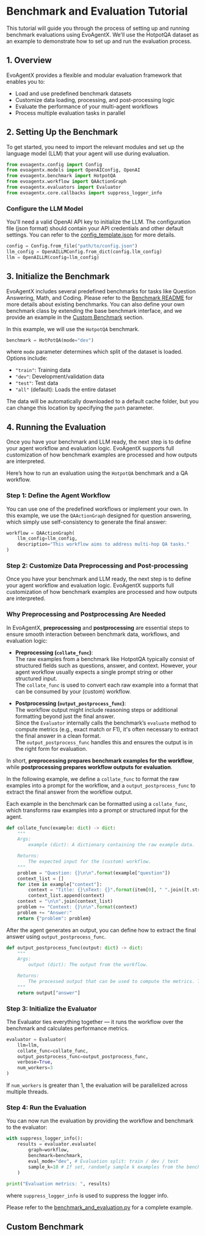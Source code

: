 # Benchmark and Evaluation Tutorial

This tutorial will guide you through the process of setting up and running benchmark evaluations using EvoAgentX. We'll use the HotpotQA dataset as an example to demonstrate how to set up and run the evaluation process.


## 1. Overview

EvoAgentX provides a flexible and modular evaluation framework that enables you to:

- Load and use predefined benchmark datasets
- Customize data loading, processing, and post-processing logic
- Evaluate the performance of your multi-agent workflows
- Process multiple evaluation tasks in parallel

## 2. Setting Up the Benchmark

To get started, you need to import the relevant modules and set up the language model (LLM) that your agent will use during evaluation.


```python
from evoagentx.config import Config
from evoagentx.models import OpenAIConfig, OpenAI 
from evoagentx.benchmark import HotpotQA
from evoagentx.workflow import QAActionGraph 
from evoagentx.evaluators import Evaluator 
from evoagentx.core.callbacks import suppress_logger_info
```

### Configure the LLM Model 
You'll need a valid OpenAI API key to initialize the LLM. The configuration file (json format) should contain your API credentials and other default settings. You can refer to the [config_template.json](../../examples/config_template.json) for more details. 
```python 
config = Config.from_file("path/to/config.json")
llm_config = OpenAILLMConfig.from_dict(config.llm_config)
llm = OpenAILLM(config=llm_config)
```

## 3. Initialize the Benchmark 
EvoAgentX includes several predefined benchmarks for tasks like Question Answering, Math, and Coding. Please refer to the [Benchmark README](../../evoagentx/benchmark/README.md) for more details about existing benchmarks. You can also define your own benchmark class by extending the base benchmark interface, and we provide an example in the [Custom Benchmark](#custom-benchmark) section.

In this example, we will use the `HotpotQA` benchmark. 
```python 
benchmark = HotPotQA(mode="dev")
```
where `mode` parameter determines which split of the dataset is loaded. Options include:

* `"train"`: Training data
* `"dev"`: Development/validation data
* `"test"`: Test data
* `"all"` (default): Loads the entire dataset

The data will be automatically downloaded to a default cache folder, but you can change this location by specifying the `path` parameter.


## 4. Running the Evaluation 
Once you have your benchmark and LLM ready, the next step is to define your agent workflow and evaluation logic. EvoAgentX supports full customization of how benchmark examples are processed and how outputs are interpreted.

Here’s how to run an evaluation using the `HotpotQA` benchmark and a QA workflow.

### Step 1: Define the Agent Workflow 
You can use one of the predefined workflows or implement your own. In this example, we use the `QAActionGraph` designed for question answering, which simply use self-consistency to generate the final answer:

```python
workflow = QAActionGraph(
    llm_config=llm_config,
    description="This workflow aims to address multi-hop QA tasks."
)
``` 

### Step 2: Customize Data Preprocessing and Post-processing 

Once you have your benchmark and LLM ready, the next step is to define your agent workflow and evaluation logic. EvoAgentX supports full customization of how benchmark examples are processed and how outputs are interpreted.

### Why Preprocessing and Postprocessing Are Needed

In EvoAgentX, **preprocessing** and **postprocessing** are essential steps to ensure smooth interaction between benchmark data, workflows, and evaluation logic:

- **Preprocessing (`collate_func`)**:  
  The raw examples from a benchmark like HotpotQA typically consist of structured fields such as questions, answer, and context. However, your agent workflow usually expects a single prompt string or other structured input.  
  The `collate_func` is used to convert each raw example into a format that can be consumed by your (custom) workflow.

- **Postprocessing (`output_postprocess_func`)**:  
  The workflow output might include reasoning steps or additional formatting beyond just the final answer.  
  Since the `Evaluator` internally calls the benchmark’s `evaluate` method to compute metrics (e.g., exact match or F1), it's often necessary to extract the final answer in a clean format.  
  The `output_postprocess_func` handles this and ensures the output is in the right form for evaluation.

In short, **preprocessing prepares benchmark examples for the workflow**, while **postprocessing prepares workflow outputs for evaluation**.

In the following example, we define a `collate_func` to format the raw examples into a prompt for the workflow, and a `output_postprocess_func` to extract the final answer from the workflow output.

Each example in the benchmark can be formatted using a `collate_func`, which transforms raw examples into a prompt or structured input for the agent.

```python
def collate_func(example: dict) -> dict:
    """
    Args:
        example (dict): A dictionary containing the raw example data.

    Returns: 
        The expected input for the (custom) workflow.
    """
    problem = "Question: {}\n\n".format(example["question"])
    context_list = []
    for item in example["context"]:
        context = "Title: {}\nText: {}".format(item[0], " ".join([t.strip() for t in item[1]]))
        context_list.append(context)
    context = "\n\n".join(context_list)
    problem += "Context: {}\n\n".format(context)
    problem += "Answer:" 
    return {"problem": problem}
```

After the agent generates an output, you can define how to extract the final answer using `output_postprocess_func`. 
```python
def output_postprocess_func(output: dict) -> dict:
    """
    Args:
        output (dict): The output from the workflow.

    Returns: 
        The processed output that can be used to compute the metrics. The output will be directly passed to the benchmark's `evaluate` method. 
    """
    return output["answer"]
```

### Step 3: Initialize the Evaluator 
The Evaluator ties everything together — it runs the workflow over the benchmark and calculates performance metrics.

```python
evaluator = Evaluator(
    llm=llm, 
    collate_func=collate_func,
    output_postprocess_func=output_postprocess_func,
    verbose=True, 
    num_workers=3 
)
``` 
If `num_workers` is greater than 1, the evaluation will be parallelized across multiple threads.  

### Step 4: Run the Evaluation 
You can now run the evaluation by providing the workflow and benchmark to the evaluator:

```python
with suppress_logger_info():
    results = evaluator.evaluate(
        graph=workflow, 
        benchmark=benchmark, 
        eval_mode="dev", # Evaluation split: train / dev / test 
        sample_k=10 # If set, randomly sample k examples from the benchmark for evaluation  
    )
    
print("Evaluation metrics: ", results)
```
where `suppress_logger_info` is used to suppress the logger info.

Please refer to the [benchmark_and_evaluation.py](../../examples/benchmark_and_evaluation.py) for a complete example.


## Custom Benchmark 